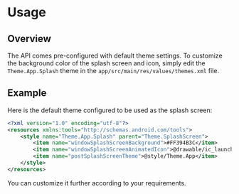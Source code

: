# Usage

## Overview

The API comes pre-configured with default theme settings. To customize the background color of the splash screen and icon, simply edit the `Theme.App.Splash` theme in the `app/src/main/res/values/themes.xml` file.

## Example

Here is the default theme configured to be used as the splash screen:

```xml
<?xml version="1.0" encoding="utf-8"?>
<resources xmlns:tools="http://schemas.android.com/tools">
    <style name="Theme.App.Splash" parent="Theme.SplashScreen">
        <item name="windowSplashScreenBackground">#FF394B3C</item>
        <item name="windowSplashScreenAnimatedIcon">@drawable/ic_launcher_foreground</item>
        <item name="postSplashScreenTheme">@style/Theme.App</item>
    </style>
</resources>
```

You can customize it further according to your requirements.
